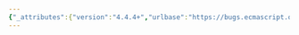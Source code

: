 ```yaml
---
{"_attributes":{"version":"4.4.4+","urlbase":"https://bugs.ecmascript.org/","maintainer":"dherman@mozilla.com"},"bug":{"bug_id":2853,"creation_ts":"2014-05-12 18:06:00 -0700","short_desc":"non-strict Direct eval and var hoisting","delta_ts":"2015-02-12 12:17:34 -0800","product":"Draft for 6th Edition","component":"technical issue","version":"Rev 24: April 27, 2014 Draft","rep_platform":"All","op_sys":"All","bug_status":"RESOLVED","resolution":"FIXED","priority":"Normal","bug_severity":"normal","everconfirmed":true,"reporter":{"uid":"allen","name":"Allen Wirfs-Brock"},"assigned_to":{"uid":"allen","name":"Allen Wirfs-Brock"},"long_desc":[{"commentid":8359,"comment_count":0,"who":{"uid":"allen","name":"Allen Wirfs-Brock"},"bug_when":"2014-05-12 18:06:02 -0700","thetext":"Should this be legal:\n\n{let x;\n   {eval(\"var x\";);\n}}\n\nProbably not, as it would be an early error with the eval call was replaced with the var statement.\n\n\nalso see bug 2505"},{"commentid":12122,"comment_count":1,"who":{"uid":"allen","name":"Allen Wirfs-Brock"},"bug_when":"2015-02-05 11:20:58 -0800","thetext":"fixed in rev33 editor's draft\n\naddition run time check in 18.2.1.2 for non-strict direct evals"},{"commentid":12386,"comment_count":2,"who":{"uid":"allen","name":"Allen Wirfs-Brock"},"bug_when":"2015-02-12 12:17:34 -0800","thetext":"fixed in rev33"}]}}
---
```

